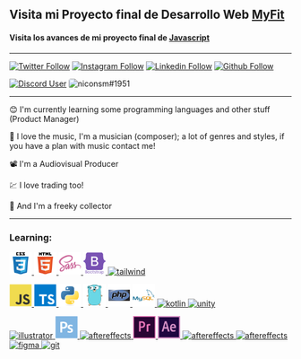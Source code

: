 ## Visita mi Proyecto final de Desarrollo Web [MyFit][web]

#### Visita los avances de mi proyecto final de [Javascript][web2]

---

[![Twitter Follow](https://img.shields.io/badge/Twitter-1DA1F2?style=for-the-badge&logo=twitter&logoColor=white)](https://twitter.com/niconsm) [![Instagram Follow](https://img.shields.io/badge/Instagram-E4405F?style=for-the-badge&logo=instagram&logoColor=white)](https://www.instagram.com/niconsm/) [![Linkedin Follow](https://img.shields.io/badge/LinkedIn-0077B5?style=for-the-badge&logo=linkedin&logoColor=white)](https://www.linkedin.com/in/nicolasmachicado/) [![Github Follow](https://img.shields.io/badge/GitHub-100000?style=for-the-badge&logo=github&logoColor=white)](https://github.com/niconsm16)

[![Discord User](https://img.shields.io/badge/Discord-7289DA?style=for-the-badge&logo=discord&logoColor=white)](https://discord.gg/niconsm#1951)
<img src="https://img.shields.io/badge/Discord-7289DA?style=for-the-badge&logo=discord&logoColor=white" alt="niconsm#1951" style="border-radius: 5px; -webkit-border-radius: 4px;-moz-border-radius: 4px;-ms-border-radius: 4px; -o-border-radius: 4px;"  />

---

😊 I'm currently learning some programming languages and other stuff (Product Manager)

🎵 I love the music, I'm a musician (composer); a lot of genres and styles, if you have a plan with music contact me!

📽 I'm a Audiovisual Producer

💹 I love trading too!

🧸 And I'm a freeky collector

---

<h3 align="left">Learning:</h3>
<p align="left">

<p align="left"> <a href="https://www.w3schools.com/css/" target="_blank" rel="noreferrer"> <img src="https://raw.githubusercontent.com/devicons/devicon/master/icons/css3/css3-original-wordmark.svg" alt="css3" width="40" height="40"/> </a> <a href="https://www.w3.org/html/" target="_blank" rel="noreferrer"> <img src="https://raw.githubusercontent.com/devicons/devicon/master/icons/html5/html5-original-wordmark.svg" alt="html5" width="40" height="40"/> </a> <a href="https://sass-lang.com" target="_blank" rel="noreferrer"> <img src="https://raw.githubusercontent.com/devicons/devicon/master/icons/sass/sass-original.svg" alt="sass" width="40" height="40"/> </a>  <a href="https://getbootstrap.com" target="_blank" rel="noreferrer"> <img src="https://raw.githubusercontent.com/devicons/devicon/master/icons/bootstrap/bootstrap-plain-wordmark.svg" alt="bootstrap" width="40" height="40"/> </a> <a href="https://tailwindcss.com/" target="_blank" rel="noreferrer"> <img src="https://www.vectorlogo.zone/logos/tailwindcss/tailwindcss-icon.svg" alt="tailwind" width="40" height="40"/> </a> </p>

<a href="https://developer.mozilla.org/en-US/docs/Web/JavaScript" target="_blank" rel="noreferrer"> <img src="https://raw.githubusercontent.com/devicons/devicon/master/icons/javascript/javascript-original.svg" alt="javascript" width="40" height="40"/> </a> <a href="https://www.typescriptlang.org/" target="_blank" rel="noreferrer"> <img src="https://raw.githubusercontent.com/devicons/devicon/master/icons/typescript/typescript-original.svg" alt="typescript" width="40" height="40"/> </a> <a href="https://www.python.org" target="_blank" rel="noreferrer"> <img src="https://raw.githubusercontent.com/devicons/devicon/master/icons/python/python-original.svg" alt="python" width="40" height="40"/> </a> <a href="https://golang.org" target="_blank" rel="noreferrer"> <img src="https://raw.githubusercontent.com/devicons/devicon/master/icons/go/go-original.svg" alt="go" width="40" height="40"/> </a>  <a href="https://www.php.net" target="_blank" rel="noreferrer"> <img src="https://raw.githubusercontent.com/devicons/devicon/master/icons/php/php-original.svg" alt="php" width="40" height="40"/> </a> <a href="https://www.mysql.com/" target="_blank" rel="noreferrer"> <img src="https://raw.githubusercontent.com/devicons/devicon/master/icons/mysql/mysql-original-wordmark.svg" alt="mysql" width="40" height="40"/> </a>  <a href="https://kotlinlang.org" target="_blank" rel="noreferrer"> <img src="https://www.vectorlogo.zone/logos/kotlinlang/kotlinlang-icon.svg" alt="kotlin" width="40" height="40"/> </a> <a href="https://unity.com/" target="_blank" rel="noreferrer"> <img src="https://www.vectorlogo.zone/logos/unity3d/unity3d-icon.svg" alt="unity" width="40" height="40"/> </a> </p>

<p align="left"> <a href="https://www.adobe.com/in/products/illustrator.html" target="_blank" rel="noreferrer"> <img src="https://www.vectorlogo.zone/logos/adobe_illustrator/adobe_illustrator-icon.svg" alt="illustrator" width="40" height="40"/> </a> <a href="https://www.photoshop.com/en" target="_blank" rel="noreferrer"> <img src="https://github.com/devicons/devicon/blob/master/icons/photoshop/photoshop-plain.svg" alt="photoshop" width="40" height="40"/> </a> <a href="https://www.adobe.com/in/products/lightroom.html" target="_blank" rel="noreferrer"> <img src="https://upload.wikimedia.org/wikipedia/commons/archive/5/56/20200616074025%21Adobe_Photoshop_Lightroom_Classic_CC_icon.svg" alt="aftereffects" width="40" height="40"/> </a> <a href="https://www.adobe.com/in/products/premiere.html" target="_blank" rel="noreferrer"> <img src="https://github.com/devicons/devicon/blob/master/icons/premierepro/premierepro-original.svg" alt="aftereffects" width="40" height="40"/> </a> <a href="https://www.adobe.com/in/products/aftereffects.html" target="_blank" rel="noreferrer"> <img src="https://github.com/devicons/devicon/blob/master/icons/aftereffects/aftereffects-original.svg" alt="aftereffects" width="40" height="40"/> </a> <a href="https://www.adobe.com/in/products/audition.html" target="_blank" rel="noreferrer"> <img src="https://upload.wikimedia.org/wikipedia/commons/1/19/Adobe_Audition_CC_icon.svg" alt="aftereffects" width="40" height="40"/> </a>  <a href="https://www.maxon.net/es/cinema-4d" target="_blank" rel="noreferrer"> <img src="https://mundoamv.files.wordpress.com/2013/09/c4d.png" alt="aftereffects" width="40" height="40"/> </a> <a href="https://www.figma.com/" target="_blank" rel="noreferrer"> <img src="https://www.vectorlogo.zone/logos/figma/figma-icon.svg" alt="figma" width="40" height="40"/> </a> <a href="https://git-scm.com/" target="_blank" rel="noreferrer"> <img src="https://www.vectorlogo.zone/logos/git-scm/git-scm-icon.svg" alt="git" width="40" height="40"/> </a> </p>

<!-- Links -->

[web]: https://niconsm16.github.io/Myfit-Machicado/
[web2]: https://niconsm16.github.io/MyFitShop-Machicado/
